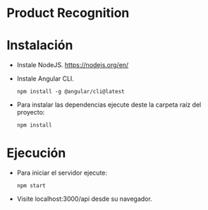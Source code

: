 # Product Recognition

# Instalación

- Instale NodeJS. https://nodejs.org/en/
- Instale Angular CLI.

  ```npm install -g @angular/cli@latest```

- Para instalar las dependencias ejecute deste la carpeta raíz del proyecto:

  ```npm install```

# Ejecución

- Para iniciar el servidor ejecute:

  ```npm start```

- Visite localhost:3000/api desde su navegador.